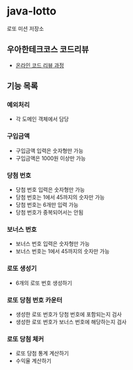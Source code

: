 # java-lotto

로또 미션 저장소

## 우아한테크코스 코드리뷰

- [온라인 코드 리뷰 과정](https://github.com/woowacourse/woowacourse-docs/blob/master/maincourse/README.md)

## 기능 목록

### 예외처리
- 각 도메인 객체에서 담당

### 구입금액
- 구입금액 입력은 숫자형만 가능
- 구입금액은 1000원 이상만 가능

### 당첨 번호
- 당첨 번호 입력은 숫자형만 가능
- 당첨 번호는 1에서 45까지의 숫자만 가능
- 당첨 번호는 6개만 입력 가능
- 당첨 번호가 중복되어서는 안됨

### 보너스 번호
- 보너스 번호 입력은 숫자형만 가능
- 보너스 번호는 1에서 45까지의 숫자만 가능

### 로또 생성기
- 6개의 로또 번호 생성하기

### 로또 당첨 번호 카운터
- 생성한 로또 번호가 당첨 번호에 포함되는지 검사
- 생성한 로또 번호가 보너스 번호에 해당하는지 검사

### 로또 당첨 체커
- 로또 당첨 통계 계산하기
- 수익율 계산하기
